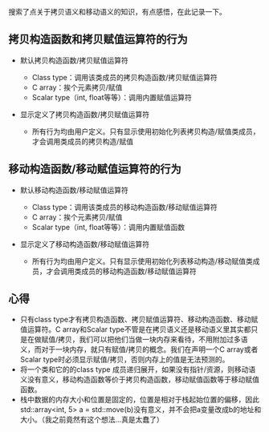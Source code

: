 搜索了点关于拷贝语义和移动语义的知识，有点感悟，在此记录一下。

## 拷贝构造函数和拷贝赋值运算符的行为

* 默认拷贝构造函数/拷贝赋值运算符
  * Class type：调用该类成员的拷贝构造函数/拷贝赋值运算符
  * C array：挨个元素拷贝/赋值
  * Scalar type（int, float等等）：调用内置赋值运算符

* 显示定义了拷贝构造函数/拷贝赋值运算符
  * 所有行为均由用户定义。只有显示使用初始化列表拷贝构造/赋值类成员，才会调用类成员的拷贝构造/赋值
  

## 移动构造函数/移动赋值运算符的行为

* 默认移动构造函数/移动赋值运算符
  * Class type：调用该类成员的移动构造函数/移动赋值运算符
  * C array：挨个元素拷贝/赋值
  * Scalar type（int, float等等）：调用内置赋值函数

* 显示定义了移动构造函数/移动赋值运算符
  * 所有行为均由用户定义。只有显示使用初始化列表移动构造/移动赋值类成员，才会调用类成员的移动构造函数/移动赋值运算符
  

## 心得

* 只有class type才有拷贝构造函数、拷贝赋值运算符、移动构造函数、移动赋值运算符。C array和Scalar type不管是在拷贝语义还是移动语义里其实都只是在做赋值/拷贝，我们可以把他们当做一块内存来看待，不用附加过多语义，而对于一块内存，就只有赋值/拷贝的概念。我们在声明一个C array或者 Scalar type时必须显示赋值/拷贝，否则内存上的值是无法预测的。
* 将一个类和它的的class type 成员递归展开，如果没有指针/资源，则移动语义没有意义，移动构造函数等价于拷贝构造函数，移动赋值函数等于移动赋值函数。
* 栈中数据的内存大小和位置是固定的，位置是相对于栈起始位置的偏移，因此 std::array<int, 5> a = std::move(b)没有意义，并不会把a变量改成b的地址和大小。（我之前竟然有这个想法...真是太蠢了）
